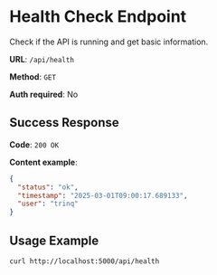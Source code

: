 # Health Check Endpoint

Check if the API is running and get basic information.

**URL**: `/api/health`

**Method**: `GET`

**Auth required**: No

## Success Response

**Code**: `200 OK`

**Content example**:

```json
{
  "status": "ok",
  "timestamp": "2025-03-01T09:00:17.689133",
  "user": "trinq"
}
```

## Usage Example

```bash
curl http://localhost:5000/api/health
```
